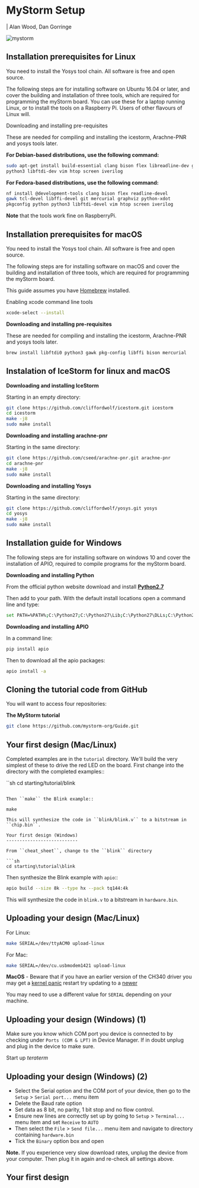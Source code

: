 MyStorm Setup
=============

| Alan Wood, Dan Gorringe

![mystorm](./BlackIce.jpg)

Installation prerequisites for Linux
------------------------------------

You need to install the Yosys tool chain.  All software is free and
open source.

The following steps are for installing software on Ubuntu 16.04 or
later, and cover the building and installation of three tools, which
are required for programming the myStorm board.  You can use these
for a laptop running Linux, or to install the tools on a Raspberry
Pi. Users of other flavours of Linux will.

Downloading and installing pre-requisites

These are needed for compiling and installing the icestorm,
Arachne-PNR and yosys tools later.

**For Debian-based distributions, use the following command:**

  ```bash
  sudo apt-get install build-essential clang bison flex libreadline-dev gawk tcl-dev libffi-dev git mercurial graphviz xdot pkg-config python
  python3 libftdi-dev vim htop screen iverilog
  ```

**For Fedora-based distributions, use the following command:**

  ```sh
  nf install @development-tools clang bison flex readline-devel
  gawk tcl-devel libffi-devel git mercurial graphviz python-xdot
  pkgconfig python python3 libftdi-devel vim htop screen iverilog
  ```

**Note** that the tools work fine on RaspberryPi.

Installation prerequisites for macOS
------------------------------------

You need to install the Yosys tool chain.  All software is free and
open source.

The following steps are for installing software on macOS
and cover the building and installation of three tools, which
are required for programming the myStorm board.

This guide assumes you have [Homebrew](https://brew.sh/) installed.

Enabling xcode command line tools

  ```sh
  xcode-select --install
  ```

**Downloading and installing pre-requisites**

These are needed for compiling and installing the icestorm,
Arachne-PNR and yosys tools later.


  ```sh
  brew install libftdi0 python3 gawk pkg-config libffi bison mercurial
  ```

Instalation of IceStorm for linux and macOS
-------------------------------------------

**Downloading and installing IceStorm**

Starting in an empty directory:

  ```sh
  git clone https://github.com/cliffordwolf/icestorm.git icestorm
  cd icestorm
  make -j8
  sudo make install
  ```

**Downloading and installing arachne-pnr**

Starting in the same directory:

  ```sh
  git clone https://github.com/cseed/arachne-pnr.git arachne-pnr
  cd arachne-pnr
  make -j8
  sudo make install
  ```

**Downloading and installing Yosys**

Starting in the same directory:

  ```sh
  git clone https://github.com/cliffordwolf/yosys.git yosys
  cd yosys
  make -j8
  sudo make install
  ```

Installation guide for Windows
------------------------------

The following steps are for installing software on windows 10
and cover the installation of APIO, required to compile programs for
the myStorm board.

**Downloading and installing Python**

From the official python website download and install [**Python2.7**](https://www.python.org/downloads/release/python-2713)

Then add to your path. With the default install locations open a command
line and type:

  ```sh
  set PATH=%PATH%;C:\Python27;C:\Python27\Lib;C:\Python27\DLLs;C:\Python27\Scripts
  ```

**Downloading and installing APIO**

In a command line:

  ```sh
  pip install apio
  ```

Then to download all the apio packages:

 ```sh
 apio install -a
 ```



Cloning the tutorial code from GitHub
-------------------------------------

You will want to access four repositories:

**The MyStorm tutorial**

  ```sh
  git clone https://github.com/mystorm-org/Guide.git
  ```

Your first design (Mac/Linux)
-----------------------------

Completed examples are in the ``tutorial`` directory. We'll build the very
simplest of these to drive the red LED on the board.  First change into the
directory with the completed examples::

  ``sh
  cd starting/tutorial/blink
  ```

Then ``make`` the Blink example::

  make

This will synthesize the code in ``blink/blink.v`` to a bitstream in
``chip.bin``.

Your first design (Windows)
---------------------------

From ``cheat_sheet``, change to the ``blink`` directory

  ```sh
  cd starting\tutorial\blink
  ```

Then synthesize the Blink example with ``apio``::

  ```sh
  apio build --size 8k --type hx --pack tq144:4k
  ```

This will synthesize the code in ``blink.v`` to a bitstream in
``hardware.bin``.

Uploading your design (Mac/Linux)
---------------------------------

For Linux:

  ```sh
  make SERIAL=/dev/ttyACM0 upload-linux
  ```

For Mac:

  ```sh
  make SERIAL=/dev/cu.usbmodem1421 upload-linux
  ```

**MacOS** - Beware that if you have an earlier version of the CH340 driver you may get a [kernel panic](https://tzapu.com/ch340-ch341-serial-adapters-macos-sierra/) restart try updating to a [newer](https://blog.sengotta.net/signed-mac-os-driver-for-winchiphead-ch340-serial-bridge/)

You may need to use a different value for ``SERIAL`` depending on your
machine.

Uploading your design (Windows) (1)
-----------------------------------

Make sure you know which COM port you device is connected to by checking under
```Ports (COM & LPT)``` in Device Manager. If in doubt unplug and plug in the
device to make sure.

Start up *teraterm*

Uploading your design (Windows) (2)
-----------------------------------

* Select the Serial option and the COM port of your device, then go to the
  ``Setup`` > ``Serial port...`` menu item
* Delete the Baud rate option
* Set data as 8 bit, no parity, 1 bit stop and no flow control.
* Ensure new lines are correctly set up by going to ``Setup`` >
  ``Terminal...`` menu item and set ``Receive`` to ``AUTO``
* Then select the ``File`` > ``Send file...`` menu item and navigate to
  directory containing ``hardware.bin``
* Tick the ``Binary`` option box and open

**Note.** If you experience very slow download rates, unplug the device from
your computer.  Then plug it in again and re-check all settings above.

Your first design
-----------------
